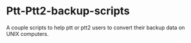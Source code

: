 # Ptt-Ptt2-backup-scripts
A couple scripts to help ptt or ptt2 users to convert their backup data on UNIX computers. 
